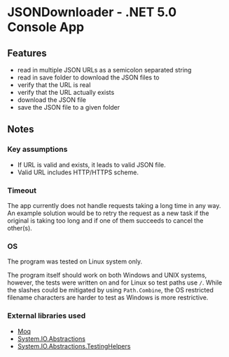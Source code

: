# JSONDownloader - .NET 5.0 Console App 

## Features
- read in multiple JSON URLs as a semicolon separated string
- read in save folder to download the JSON files to
- verify that the URL is real
- verify that the URL actually exists
- download the JSON file
- save the JSON file to a given folder

## Notes
### Key assumptions
- If URL is valid and exists, it leads to valid JSON file.
- Valid URL includes HTTP/HTTPS scheme.

### Timeout
The app currently does not handle requests taking a long time in any way. An example solution would be to retry the request as a new task if the original is taking too long and if one of them succeeds to cancel the other(s).

### OS
The program was tested on Linux system only.

The program itself should work on both Windows and UNIX systems, however, the tests were written on and for Linux so test paths use ```/```.  While the slashes could be mitigated by using ```Path.Combine```, the OS restricted filename characters are harder to test as Windows is more restrictive.

### External libraries used
- [Moq](https://www.nuget.org/packages/Moq/4.16.1)
- [System.IO.Abstractions](https://www.nuget.org/packages/System.IO.Abstractions/14.0.3)
- [System.IO.Abstractions.TestingHelpers](https://www.nuget.org/packages/System.IO.Abstractions.TestingHelpers/14.0.3)
